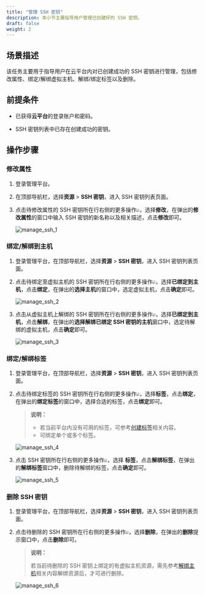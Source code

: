 ```yaml
---
title: "管理 SSH 密钥"
description: 本小节主要指导用户管理已创建好的 SSH 密钥。
draft: false
weight: 2
---
```


## 场景描述

该任务主要用于指导用户在云平台内对已创建成功的 SSH 密钥进行管理，包括修改属性、绑定/解绑虚拟主机、解绑/绑定标签以及删除。

## 前提条件

- 已获得**云平台**的登录账户和密码。

- SSH 密钥列表中已存在创建成功的密钥。

## 操作步骤

### 修改属性

1. 登录管理平台。

2. 在顶部导航栏，选择**资源** > **SSH 密钥**，进入 SSH 密钥列表页面。
 
3. 点击待修改属性的 SSH 密钥所在行右侧的更多操作<img src="../../_images/more_operation.png" style="zoom:50%;" />，选择**修改**，在弹出的**修改属性**的窗口中输入 SSH 密钥的新名称以及相关描述，点击**修改**即可。

   ![manage_ssh_1](../../_images/manage_ssh_1.png)


### 绑定/解绑到主机

1. 登录管理平台，在顶部导航栏，选择**资源** > **SSH 密钥**，进入 SSH 密钥列表页面。
 
2. 点击待绑定至虚拟主机的 SSH 密钥所在行右侧的更多操作<img src="../../_images/more_operation.png" style="zoom:50%;" />，选择**已绑定到主机**，点击**绑定**，在弹出的**选择主机**的窗口中，选定虚拟主机，点击**确定**即可。

   ![manage_ssh_2](../../_images/manage_ssh_2.png)

3. 点击从虚拟主机上解绑的 SSH 密钥所在行右侧的更多操作<img src="../../_images/more_operation.png" style="zoom:50%;" />，选择**已绑定到主机**，点击**解绑**，在弹出的**选择解绑已绑定 SSH 密钥的主机**窗口中，选定待解绑的虚拟主机，点击**确定**即可。

   ![manage_ssh_3](../../_images/manage_ssh_3.png)


### 绑定/解绑标签

1. 登录管理平台，在顶部导航栏，选择**资源** > **SSH 密钥**，进入 SSH 密钥列表页面。
 
2. 点击待绑定标签的 SSH 密钥所在行右侧的更多操作<img src="../../_images/more_operation.png" style="zoom:50%;" />，选择**标签**，点击**绑定**，在弹出的**绑定标签**的窗口中，选择合适的标签，点击**绑定**即可。

   > **说明：**
   >
   > - 若当前平台内没有可用的标签，可参考[创建标签](/ops_tool/label/create_label)相关内容。
   > - 可绑定单个或多个标签。

   ![manage_ssh_4](../../_images/manage_ssh_4.png)

3. 点击 SSH 密钥所在行右侧的更多操作<img src="../../_images/more_operation.png" style="zoom:50%;" />，选择 **标签**，点击**解绑标签**，在弹出的**解绑标签**窗口中，删除待解绑的标签，点击**确定**即可。

   ![manage_ssh_5](../../_images/manage_ssh_5.png)

### 删除 SSH 密钥

1. 登录管理平台，在顶部导航栏，选择**资源** > **SSH 密钥**，进入 SSH 密钥列表页面。
 
2. 点击待删除的 SSH 密钥所在行右侧的更多操作<img src="../../_images/more_operation.png" style="zoom:50%;" />，选择**删除**，在弹出的**删除**提示窗口中，点击**删除**即可。

   > **说明：**
   >
   > 若当前待删除的 SSH 密钥上绑定的有虚拟主机资源，需先参考[解绑主机](#绑定解绑到主机)相关内容解绑资源后，才可进行删除。

   ![manage_ssh_6](../../_images/manage_ssh_6.png)





